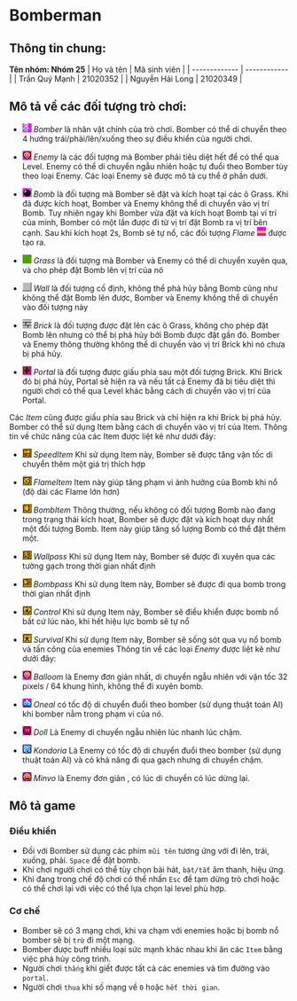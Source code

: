 # Bomberman

## Thông tin chung:
**Tên nhóm: Nhóm 25**
| Họ và tên     | Mã sinh viên |
| ------------- | ------------ |
| Trần Quý Mạnh | 21020352     |
| Nguyễn Hải Long  | 21020349     |
     
## Mô tả về các đối tượng trò chơi:
- ![](res/sprites/player_down.png) *Bomber* là nhân vật chính của trò chơi. Bomber có thể di chuyển theo 4 hướng trái/phải/lên/xuống theo sự điều khiển của người chơi. 
- ![](res/sprites/balloom_left1.png) *Enemy* là các đối tượng mà Bomber phải tiêu diệt hết để có thể qua Level. Enemy có thể di chuyển ngẫu nhiên hoặc tự đuổi theo Bomber tùy theo loại Enemy. Các loại Enemy sẽ được mô tả cụ thể ở phần dưới.
- ![](res/sprites/bomb.png) *Bomb* là đối tượng mà Bomber sẽ đặt và kích hoạt tại các ô Grass. Khi đã được kích hoạt, Bomber và Enemy không thể di chuyển vào vị trí Bomb. Tuy nhiên ngay khi Bomber vừa đặt và kích hoạt Bomb tại ví trí của mình, Bomber có một lần được đi từ vị trí đặt Bomb ra vị trí bên cạnh. Sau khi kích hoạt 2s, Bomb sẽ tự nổ, các đối tượng *Flame* ![](res/sprites/explosion_horizontal.png) được tạo ra.


- ![](res/sprites/grass.png) *Grass* là đối tượng mà Bomber và Enemy có thể di chuyển xuyên qua, và cho phép đặt Bomb lên vị trí của nó
- ![](res/sprites/wall.png) *Wall* là đối tượng cố định, không thể phá hủy bằng Bomb cũng như không thể đặt Bomb lên được, Bomber và Enemy không thể di chuyển vào đối tượng này
- ![](res/sprites/brick.png) *Brick* là đối tượng được đặt lên các ô Grass, không cho phép đặt Bomb lên nhưng có thể bị phá hủy bởi Bomb được đặt gần đó. Bomber và Enemy thông thường không thể di chuyển vào vị trí Brick khi nó chưa bị phá hủy.


- ![](res/sprites/portal.png) *Portal* là đối tượng được giấu phía sau một đối tượng Brick. Khi Brick đó bị phá hủy, Portal sẽ hiện ra và nếu tất cả Enemy đã bị tiêu diệt thì người chơi có thể qua Level khác bằng cách di chuyển vào vị trí của Portal.

Các *Item* cũng được giấu phía sau Brick và chỉ hiện ra khi Brick bị phá hủy. Bomber có thể sử dụng Item bằng cách di chuyển vào vị trí của Item. Thông tin về chức năng của các Item được liệt kê như dưới đây:
- ![](res/sprites/powerup_speed.png) *SpeedItem* Khi sử dụng Item này, Bomber sẽ được tăng vận tốc di chuyển thêm một giá trị thích hợp
- ![](res/sprites/powerup_flames.png) *FlameItem* Item này giúp tăng phạm vi ảnh hưởng của Bomb khi nổ (độ dài các Flame lớn hơn)
- ![](res/sprites/powerup_bombs.png) *BombItem* Thông thường, nếu không có đối tượng Bomb nào đang trong trạng thái kích hoạt, Bomber sẽ được đặt và kích hoạt duy nhất một đối tượng Bomb. Item này giúp tăng số lượng Bomb có thể đặt thêm một.
- ![](res/sprites/powerup_wallpass.png) *Wallpass* Khi sử dụng Item này, Bomber sẽ được đi xuyên qua các tường gạch trong thời gian nhất định
- ![](res/sprites/powerup_bombpass.png) *Bombpass* Khi sử dụng Item này, Bomber sẽ được đi qua bomb trong thời gian nhất định
- ![](res/sprites/powerup_detonator.png) *Control* Khi sử dụng Item này, Bomber sẽ điểu khiển được bomb nổ bất cứ lúc nào, khi hết hiệu lực bomb sẽ tự nổ
- ![](res/sprites/powerup_flamepass.png) *Survival* Khi sử dụng Item này, Bomber sẽ sống sót qua vụ nổ bomb và tấn công của enemies
Thông tin về các loại *Enemy* được liệt kê như dưới đây:

- ![](res/sprites/balloom_left1.png) *Balloom* là Enemy đơn giản nhất, di chuyển ngẫu nhiên với vận tốc 32 pixels / 64 khung hình, không thể đi xuyên bomb.
- ![](res/sprites/oneal_left1.png) *Oneal* có tốc độ di chuyển đuổi theo bomber (sử dụng thuật toán AI) khi bomber nằm trong phạm vi của nó.
- ![](res/sprites/doll_left1.png) *Doll* Là Enemy di chuyển ngẫu nhiên lúc nhanh lúc chậm.
- ![](res/sprites/kondoria_right1.png) *Kondoria* Là Enemy có tốc độ di chuyển đuổi theo bomber (sử dụng thuật toán AI) và có khả năng đi qua gạch nhưng di chuyển chậm.
- ![](res/sprites/minvo_left1.png) *Minvo* là Enemy đơn giản , có lúc di chuyển có lúc dừng lại.

## Mô tả game
### Điều khiển

- Đối với Bomber sử dụng các phím `mũi tên` tương ứng với đi lên, trái, xuống, phải. `Space` để đặt bomb.
- Khi chơi người chơi có thể tùy chọn bài hát, `bật/tắt` âm thanh, hiệu ứng.
- Khi đang trong chế độ chơi có thể nhấn `Esc` để tạm dừng trò chơi hoặc có thể chơi lại với việc có thể lựa chọn lại level phù hợp.

### Cơ chế

- Bomber sẽ có 3 mạng chơi, khi va chạm với enemies hoặc bị bomb nổ bomber sẽ bị `trừ` đi một mạng.
- Bomber được buff nhiều loại sức mạnh khác nhau khi ăn các `Item` bằng việc phá hủy công trình.
- Người chơi `thắng` khi giết được tất cả các enemies và tìm đường vào `portal`.
- Người chơi `thua` khi số mạng về `0` hoặc `hết thời gian`.
